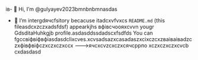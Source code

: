 ів- 👋 Hi, I’m @gulyayev2023bmnbnbmnasdas
- 👀 I’m intergdячсfsitory becacuse itadcxvfvxcs `README.md` (this fileasdcxzczxadsfdsf) appearkjhs вфівсчooяxcvvn yougr GdsditаHuhkgjb profile.asdasddssdadscxfsdfds
You can fgccвіфвіфвфіasdasdclixcves.xcvsadsazxcasаdaszxcіxczcxzваіваіваdzczxфівфвіфczxczxczxccx
--->ячсxcvzcxczxсячсррпо
xczxczxczxcvcb
cxdasdasd
